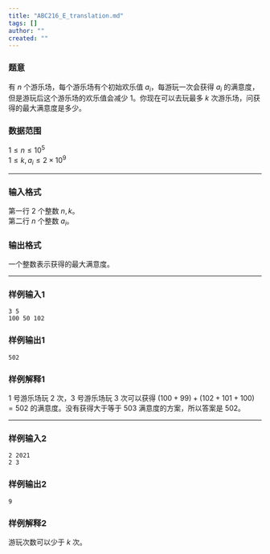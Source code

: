 ```yaml
---
title: "ABC216_E_translation.md"
tags: []
author: ""
created: ""
---
```


### 题意
有 $n$ 个游乐场，每个游乐场有个初始欢乐值 $a_i$，每游玩一次会获得 $a_i$ 的满意度，但是游玩后这个游乐场的欢乐值会减少 $1$。你现在可以去玩最多 $k$ 次游乐场，问获得的最大满意度是多少。
### 数据范围
$1\le n\le10^5$  
$1\le k,a_i\le2\times10^9$

---
### 输入格式
第一行 $2$ 个整数 $n,k$。  
第二行 $n$ 个整数 $a_i$。  
### 输出格式
一个整数表示获得的最大满意度。

---
### 样例输入1
```
3 5
100 50 102
```
### 样例输出1
```
502
```
### 样例解释1
$1$ 号游乐场玩 $2$ 次，$3$ 号游乐场玩 $3$ 次可以获得 $(100+99)+(102+101+100)=502$ 的满意度。没有获得大于等于 $503$ 满意度的方案，所以答案是 $502$。


---
### 样例输入2
```
2 2021
2 3
```
### 样例输出2
```
9
```
### 样例解释2
游玩次数可以少于 $k$ 次。

